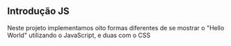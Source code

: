 ## Introdução JS

Neste projeto implementamos oito formas diferentes de se mostrar o "Hello World" utilizando o JavaScript, e duas com o CSS